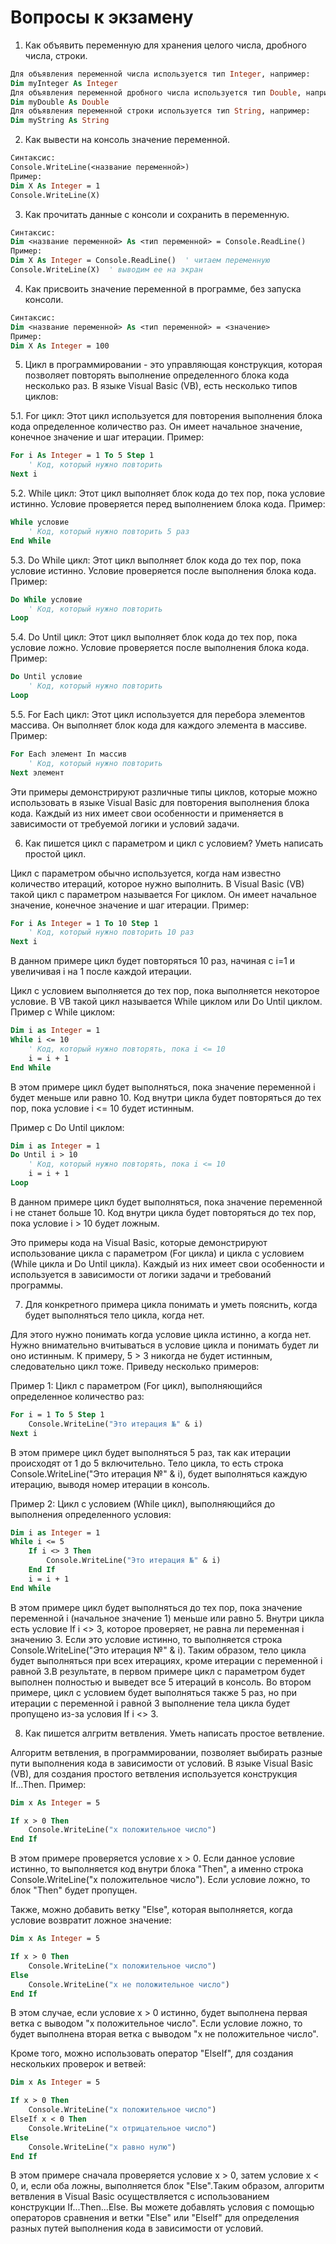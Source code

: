 # Вопросы к экзамену

1. Как объявить переменную для хранения целого числа, дробного числа, строки.

```vb
Для объявления переменной числа используется тип Integer, например:
Dim myInteger As Integer
Для объявления переменной дробного числа используется тип Double, например:
Dim myDouble As Double
Для объявления переменной строки используется тип String, например:
Dim myString As String
```

2. Как вывести на консоль значение переменной.

```vb
Синтаксис: 
Console.WriteLine(<название переменной>)
Пример:
Dim X As Integer = 1
Console.WriteLine(X)
```

3. Как прочитать данные с консоли и сохранить в переменную.


```vb
Синтаксис: 
Dim <название переменной> As <тип переменной> = Console.ReadLine()
Пример:
Dim X As Integer = Console.ReadLine()  ' читаем переменную
Console.WriteLine(X)  ' выводим ее на экран
```

4. Как присвоить значение переменной в программе, без запуска консоли.
```vb
Синтаксис: 
Dim <название переменной> As <тип переменной> = <значение>
Пример:
Dim X As Integer = 100
```

5. Цикл в программировании - это управляющая конструкция, которая позволяет повторять выполнение определенного блока кода несколько раз. В языке Visual Basic (VB), есть несколько типов циклов:

5.1.    For цикл: Этот цикл используется для повторения выполнения блока кода определенное количество раз. Он имеет начальное значение, конечное значение и шаг итерации. Пример:

```vb
For i As Integer = 1 To 5 Step 1
    ' Код, который нужно повторить
Next i
```

5.2.    While цикл: Этот цикл выполняет блок кода до тех пор, пока условие истинно. Условие проверяется перед выполнением блока кода. Пример:

```vb
While условие
    ' Код, который нужно повторить 5 раз
End While
```

5.3.    Do While цикл: Этот цикл выполняет блок кода до тех пор, пока условие истинно. Условие проверяется после выполнения блока кода. Пример:

```vb
Do While условие
    ' Код, который нужно повторить
Loop
```

5.4.    Do Until цикл: Этот цикл выполняет блок кода до тех пор, пока условие ложно. Условие проверяется после выполнения блока кода. Пример:

```vb
Do Until условие
    ' Код, который нужно повторить
Loop
```

5.5.    For Each цикл: Этот цикл используется для перебора элементов массива. Он выполняет блок кода для каждого элемента в массиве. Пример:

```vb
For Each элемент In массив
    ' Код, который нужно повторить
Next элемент
```

Эти примеры демонстрируют различные типы циклов, которые можно использовать в языке Visual Basic для повторения выполнения блока кода. Каждый из них имеет свои особенности и применяется в зависимости от требуемой логики и условий задачи.

6. Как пишется цикл с параметром и цикл с условием? Уметь написать простой цикл.

Цикл с параметром обычно используется, когда нам известно количество итераций, которое нужно выполнить. В Visual Basic (VB) такой цикл с параметром называется For циклом. Он имеет начальное значение, конечное значение и шаг итерации. Пример:

```vb
For i As Integer = 1 To 10 Step 1
    ' Код, который нужно повторить 10 раз
Next i
```

В данном примере цикл будет повторяться 10 раз, начиная с i=1 и увеличивая i на 1 после каждой итерации.

Цикл с условием выполняется до тех пор, пока выполняется некоторое условие. В VB такой цикл называется While циклом или Do Until циклом. Пример с While циклом:

```vb
Dim i as Integer = 1
While i <= 10
    ' Код, который нужно повторять, пока i <= 10
    i = i + 1
End While
```

В этом примере цикл будет выполняться, пока значение переменной i будет меньше или равно 10. Код внутри цикла будет повторяться до тех пор, пока условие i <= 10 будет истинным.

Пример с Do Until циклом:

```vb
Dim i as Integer = 1
Do Until i > 10
    ' Код, который нужно повторять, пока i <= 10
    i = i + 1
Loop
```

В данном примере цикл будет выполняться, пока значение переменной i не станет больше 10. Код внутри цикла будет повторяться до тех пор, пока условие i > 10 будет ложным.

Это примеры кода на Visual Basic, которые демонстрируют использование цикла с параметром (For цикла) и цикла с условием (While цикла и Do Until цикла). Каждый из них имеет свои особенности и используется в зависимости от логики задачи и требований программы.

7. Для конкретного примера цикла понимать и уметь пояснить, когда будет выполняться тело цикла, когда нет.

Для этого нужно понимать когда условие цикла истинно, а когда нет. Нужно внимательно вчитываться в условие цикла и понимать будет ли оно истинным. К примеру, 5 > 3 никогда не будет истинным, следовательно цикл тоже. Приведу несколько примеров:

Пример 1: Цикл с параметром (For цикл), выполняющийся определенное количество раз:

```vb
For i = 1 To 5 Step 1
    Console.WriteLine("Это итерация №" & i)
Next i
```

В этом примере цикл будет выполняться 5 раз, так как итерации происходят от 1 до 5 включительно. Тело цикла, то есть строка Console.WriteLine("Это итерация №" & i), будет выполняться каждую итерацию, выводя номер итерации в консоль.

Пример 2: Цикл с условием (While цикл), выполняющийся до выполнения определенного условия:

```vb
Dim i as Integer = 1
While i <= 5
    If i <> 3 Then
        Console.WriteLine("Это итерация №" & i)
    End If
    i = i + 1
End While
```

В этом примере цикл будет выполняться до тех пор, пока значение переменной i (начальное значение 1) меньше или равно 5. Внутри цикла есть условие If i <> 3, которое проверяет, не равна ли переменная i значению 3. Если это условие истинно, то выполняется строка Console.WriteLine("Это итерация №" & i). Таким образом, тело цикла будет выполняться при всех итерациях, кроме итерации с переменной i равной 3.В результате, в первом примере цикл с параметром будет выполнен полностью и выведет все 5 итераций в консоль. Во втором примере, цикл с условием будет выполняться также 5 раз, но при итерации с переменной i равной 3 выполнение тела цикла будет пропущено из-за условия If i <> 3.

8. Как пишется алгритм ветвления. Уметь написать простое ветвление.

Алгоритм ветвления, в программировании, позволяет выбирать разные пути выполнения кода в зависимости от условий. В языке Visual Basic (VB), для создания простого ветвления используется конструкция If...Then. Пример:

```vb
Dim x As Integer = 5

If x > 0 Then
    Console.WriteLine("x положительное число")
End If
```

В этом примере проверяется условие x > 0. Если данное условие истинно, то выполняется код внутри блока "Then", а именно строка Console.WriteLine("x положительное число"). Если условие ложно, то блок "Then" будет пропущен.

Также, можно добавить ветку "Else", которая выполняется, когда условие возвратит ложное значение:

```vb
Dim x As Integer = 5

If x > 0 Then
    Console.WriteLine("x положительное число")
Else
    Console.WriteLine("x не положительное число")
End If
```

В этом случае, если условие x > 0 истинно, будет выполнена первая ветка с выводом "x положительное число". Если условие ложно, то будет выполнена вторая ветка с выводом "x не положительное число".

Кроме того, можно использовать оператор "ElseIf", для создания нескольких проверок и ветвей:

```vb
Dim x As Integer = 5

If x > 0 Then
    Console.WriteLine("x положительное число")
ElseIf x < 0 Then
    Console.WriteLine("x отрицательное число")
Else
    Console.WriteLine("x равно нулю")
End If
```

В этом примере сначала проверяется условие x > 0, затем условие x < 0, и, если оба ложны, выполняется блок "Else".Таким образом, алгоритм ветвления в Visual Basic осуществляется с использованием конструкции If...Then...Else. Вы можете добавлять условия с помощью операторов сравнения и ветки "Else" или "ElseIf" для определения разных путей выполнения кода в зависимости от условий.
